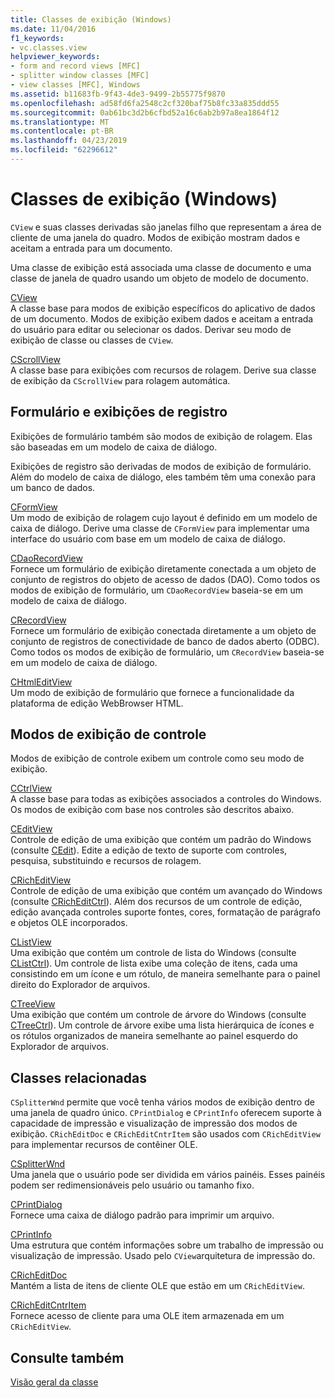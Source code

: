 ```yaml
---
title: Classes de exibição (Windows)
ms.date: 11/04/2016
f1_keywords:
- vc.classes.view
helpviewer_keywords:
- form and record views [MFC]
- splitter window classes [MFC]
- view classes [MFC], Windows
ms.assetid: b11683fb-9f43-4de3-9499-2b55775f9870
ms.openlocfilehash: ad58fd6fa2548c2cf320baf75b8fc33a835ddd55
ms.sourcegitcommit: 0ab61bc3d2b6cfbd52a16c6ab2b97a8ea1864f12
ms.translationtype: MT
ms.contentlocale: pt-BR
ms.lasthandoff: 04/23/2019
ms.locfileid: "62296612"
---
```

# <a name="view-classes-windows"></a>Classes de exibição (Windows)

`CView` e suas classes derivadas são janelas filho que representam a área de cliente de uma janela do quadro. Modos de exibição mostram dados e aceitam a entrada para um documento.

Uma classe de exibição está associada uma classe de documento e uma classe de janela de quadro usando um objeto de modelo de documento.

[CView](../mfc/reference/cview-class.md)<br/>
A classe base para modos de exibição específicos do aplicativo de dados de um documento. Modos de exibição exibem dados e aceitam a entrada do usuário para editar ou selecionar os dados. Derivar seu modo de exibição de classe ou classes de `CView`.

[CScrollView](../mfc/reference/cscrollview-class.md)<br/>
A classe base para exibições com recursos de rolagem. Derive sua classe de exibição da `CScrollView` para rolagem automática.

## <a name="form-and-record-views"></a>Formulário e exibições de registro

Exibições de formulário também são modos de exibição de rolagem. Elas são baseadas em um modelo de caixa de diálogo.

Exibições de registro são derivadas de modos de exibição de formulário. Além do modelo de caixa de diálogo, eles também têm uma conexão para um banco de dados.

[CFormView](../mfc/reference/cformview-class.md)<br/>
Um modo de exibição de rolagem cujo layout é definido em um modelo de caixa de diálogo. Derive uma classe de `CFormView` para implementar uma interface do usuário com base em um modelo de caixa de diálogo.

[CDaoRecordView](../mfc/reference/cdaorecordview-class.md)<br/>
Fornece um formulário de exibição diretamente conectada a um objeto de conjunto de registros do objeto de acesso de dados (DAO). Como todos os modos de exibição de formulário, um `CDaoRecordView` baseia-se em um modelo de caixa de diálogo.

[CRecordView](../mfc/reference/crecordview-class.md)<br/>
Fornece um formulário de exibição conectada diretamente a um objeto de conjunto de registros de conectividade de banco de dados aberto (ODBC). Como todos os modos de exibição de formulário, um `CRecordView` baseia-se em um modelo de caixa de diálogo.

[CHtmlEditView](../mfc/reference/chtmleditview-class.md)<br/>
Um modo de exibição de formulário que fornece a funcionalidade da plataforma de edição WebBrowser HTML.

## <a name="control-views"></a>Modos de exibição de controle

Modos de exibição de controle exibem um controle como seu modo de exibição.

[CCtrlView](../mfc/reference/cctrlview-class.md)<br/>
A classe base para todas as exibições associados a controles do Windows. Os modos de exibição com base nos controles são descritos abaixo.

[CEditView](../mfc/reference/ceditview-class.md)<br/>
Controle de edição de uma exibição que contém um padrão do Windows (consulte [CEdit](../mfc/reference/cedit-class.md)). Edite a edição de texto de suporte com controles, pesquisa, substituindo e recursos de rolagem.

[CRichEditView](../mfc/reference/cricheditview-class.md)<br/>
Controle de edição de uma exibição que contém um avançado do Windows (consulte [CRichEditCtrl](../mfc/reference/cricheditctrl-class.md)). Além dos recursos de um controle de edição, edição avançada controles suporte fontes, cores, formatação de parágrafo e objetos OLE incorporados.

[CListView](../mfc/reference/clistview-class.md)<br/>
Uma exibição que contém um controle de lista do Windows (consulte [CListCtrl](../mfc/reference/clistctrl-class.md)). Um controle de lista exibe uma coleção de itens, cada uma consistindo em um ícone e um rótulo, de maneira semelhante para o painel direito do Explorador de arquivos.

[CTreeView](../mfc/reference/ctreeview-class.md)<br/>
Uma exibição que contém um controle de árvore do Windows (consulte [CTreeCtrl](../mfc/reference/ctreectrl-class.md)). Um controle de árvore exibe uma lista hierárquica de ícones e os rótulos organizados de maneira semelhante ao painel esquerdo do Explorador de arquivos.

## <a name="related-classes"></a>Classes relacionadas

`CSplitterWnd` permite que você tenha vários modos de exibição dentro de uma janela de quadro único. `CPrintDialog` e `CPrintInfo` oferecem suporte à capacidade de impressão e visualização de impressão dos modos de exibição. `CRichEditDoc` e `CRichEditCntrItem` são usados com `CRichEditView` para implementar recursos de contêiner OLE.

[CSplitterWnd](../mfc/reference/csplitterwnd-class.md)<br/>
Uma janela que o usuário pode ser dividida em vários painéis. Esses painéis podem ser redimensionáveis pelo usuário ou tamanho fixo.

[CPrintDialog](../mfc/reference/cprintdialog-class.md)<br/>
Fornece uma caixa de diálogo padrão para imprimir um arquivo.

[CPrintInfo](../mfc/reference/cprintinfo-structure.md)<br/>
Uma estrutura que contém informações sobre um trabalho de impressão ou visualização de impressão. Usado pelo `CView`arquitetura de impressão do.

[CRichEditDoc](../mfc/reference/cricheditdoc-class.md)<br/>
Mantém a lista de itens de cliente OLE que estão em um `CRichEditView`.

[CRichEditCntrItem](../mfc/reference/cricheditcntritem-class.md)<br/>
Fornece acesso de cliente para uma OLE item armazenada em um `CRichEditView`.

## <a name="see-also"></a>Consulte também

[Visão geral da classe](../mfc/class-library-overview.md)
